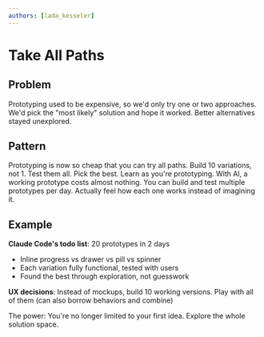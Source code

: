 ```yaml
---
authors: [lada_kesseler]
---
```


# Take All Paths

## Problem
Prototyping used to be expensive, so we'd only try one or two approaches.
We'd pick the "most likely" solution and hope it worked. Better alternatives stayed unexplored.

## Pattern
Prototyping is now so cheap that you can try all paths. Build 10 variations, not 1. Test them all. Pick the best.
Learn as you're prototyping. With AI, a working prototype costs almost nothing. You can build and test multiple prototypes per day.
Actually feel how each one works instead of imagining it.

## Example
**Claude Code's todo list**: 20 prototypes in 2 days
- Inline progress vs drawer vs pill vs spinner
- Each variation fully functional, tested with users
- Found the best through exploration, not guesswork

**UX decisions**: Instead of mockups, build 10 working versions. Play with all of them (can also borrow behaviors and combine)

The power: You're no longer limited to your first idea. Explore the whole solution space.